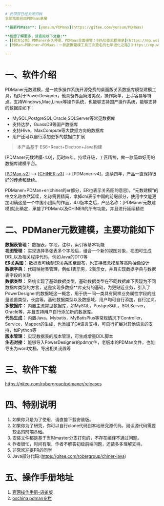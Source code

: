 ```yaml
---

# 此项目已经关闭归档
全部功能已由PDMaas承接

**最新PDMaas**: [yonsum/PDMaas](https://gitee.com/yonsum/PDMaas)

**如想了解更多，请查阅以下文章:**
- [【官方公告】PDManer永久停更、PDMaas全面接管：98%功能无损继承](https://mp.weixin.qq.com/s/HCQjAOdVEOqGst-3AJFsNg)
- [PDMan→PDManer→PDMaas：一款数据建模工具三次更名的七年进化之路](https://mp.weixin.qq.com/s/EaM5M5A4FSekOZ2Mzgnz_A)

---
```



# 一、软件介绍

PDManer元数建模，是一款多操作系统开源免费的桌面版关系数据库模型建模工具，相对于PowerDesigner，他具备界面简洁美观，操作简单，上手容易等特点。支持Windows,Mac,Linux等操作系统，也能够支持国产操作系统，能够支持的数据库如下：

- MySQL,PostgreSQL,Oracle,SQLServer等常见数据库
- 支持达梦，GuassDB等国产数据库
- 支持Hive，MaxCompute等大数据方向的数据库
- 用户还可以自行添加更多的数据库扩展

> 本产品基于 ES6+React+Electron+Java构建


[PDManer元数建模-4.0]，历时四年，持续升级，工匠精神，做一款简单好用的数据库建模平台。

[[PDMan-v2](https://gitee.com/robergroup/pdman)] --> [[CHINER-v3](https://gitee.com/robergroup/chiner)] --> [PDManer-v4]，连续四年，产品一直保持很好的传承和延续。

PDManer=PDMan+er(chiner的er部分，ER也表示关系图的意思)，“元数建模”的中文名称依然延续，名称需要精简，拿掉chi表示中国的前缀部分，使用中文能更加明确这是一个中国小团队的作品，4.0版本之后，产品名称：[PDManer元数建模]就此确定，承接了PDMan以及CHINER的所有功能，并且进行延续精进



# 二、PDManer元数建模，主要功能如下

**数据表管理：**  数据表，字段，注释，索引等基本功能  
**视图管理：** 实现选择多张表多个字段后，组合一个新的视图对象，视图可生成DDL以及相关程序代码，例如Java的DTO等  
**ER关系图：** 数据表可绘制ER关系图至画布，也支持概念模型等高阶抽像设计  
**数据字典：** 代码映射表管理，例如1表示男，2表示女，并且实现数据字典与数据表字段的关联  
**数据类型：** 系统实现了基础数据类型，基础数据类型在不同数据库下表现为不同数据库类型的方言，这是实现多数据**库支持的基础，为更贴近业务，引入了PowerDesigner的数据域这一概念，用于统一同一类具有同样业务属性字段的批量设置类型，长度等。基础数据类型以及数据域，用户均可自行添加，自行定义。  
**多数据库：** 内置主流常见数据库，如MySQL，PostgreSQL，SQLServer，Oracle等，并且支持用户自行添加新的数据库。  
**代码生成：** 内置Java，Mybatis，MyBatisPlus等常规情况下Controller，Service，Mapper的生成，也添加了C#语言支持，可自行扩展对其他语言的支持，如Python等  
**版本管理：** 实现数据表的版本管理，可生成增量DDL脚本  
**生态对接：** 能够导入PowerDesigner的pdm文件，老版本的PDMan文件，也能导出为word文档，导出相关设置等

# 三、软件下载
https://gitee.com/robergroup/pdmaner/releases


# 四、特别说明
1. 如果你只是为了使用，请直接下载安装版。
2. 如果你为了研究，你可以自行clone代码到本地研究源代码，阅读源代码需要较高的前端基础。
3. 安装文件都是基于当时master分支打包的，不存在编译不通过问题。
4. 作者很忙，时间有限，作者不解答初级前端问题，还请多多理解支持。
5. 非常欢迎提PR的同学
6. Java部分代码:(https://gitee.com/robergroup/chiner-java)

# 五、操作手册地址
1. [官网操作手册-语雀版](https://www.yuque.com/pdmaner/docs)
2. [oschina pdman专栏](https://my.oschina.net/skymozn?tab=newest&catalogId=5775221&sortType=time)
